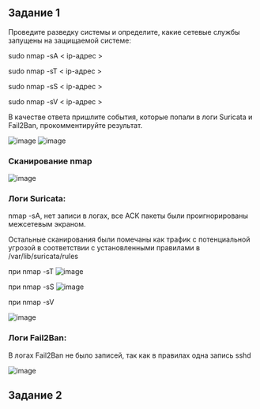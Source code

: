 
## Задание 1
Проведите разведку системы и определите, какие сетевые службы запущены на защищаемой системе:

sudo nmap -sA < ip-адрес >

sudo nmap -sT < ip-адрес >

sudo nmap -sS < ip-адрес >

sudo nmap -sV < ip-адрес >

В качестве ответа пришлите события, которые попали в логи Suricata и Fail2Ban, прокомментируйте результат.

![image](https://github.com/UmarovAM/sys-homework/assets/118117183/f9319282-77d2-43dd-9e61-b757a17917b7)
![image](https://github.com/UmarovAM/sys-homework/assets/118117183/550940cd-3d61-4592-a101-704240dbc942)

### Cканирование nmap
![image](https://github.com/UmarovAM/sys-homework/assets/118117183/ffd2d19b-c47f-4dcd-ba5f-d0a5e97b57d8)

### Логи Suricata:
nmap -sA, нет записи в логах, все ACK пакеты были проигнорированы межсетевым экраном.

Остальные сканирования были помечаны как трафик с потенциальной угрозой в соответствии с установленными правилами в 
 /var/lib/suricata/rules
 
при nmap -sT
![image](https://github.com/UmarovAM/sys-homework/assets/118117183/63e505dc-1f08-4872-a352-47da05462398)


при nmap -sS
![image](https://github.com/UmarovAM/sys-homework/assets/118117183/446b3ad7-5c79-494c-930e-5cc0597822cb)

при nmap -sV

![image](https://github.com/UmarovAM/sys-homework/assets/118117183/74d4f320-dea1-413e-9ebe-17fbc7b924b0)

### Логи Fail2Ban:

В логах Fail2Ban не было записей, так как в правилах одна запись sshd

![image](https://github.com/UmarovAM/sys-homework/assets/118117183/96a3252e-6ee1-4adf-9540-b72d40f27ee8)


## Задание 2


